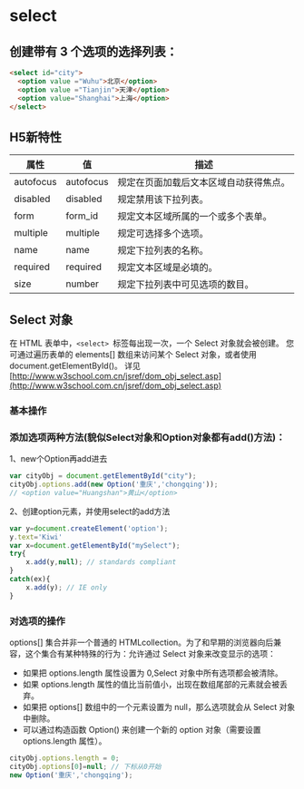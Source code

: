 # select

## 创建带有 3 个选项的选择列表：

```html
<select id="city">
  <option value ="Wuhu">北京</option>
  <option value ="Tianjin">天津</option>
  <option value="Shanghai">上海</option>
</select>
```
## H5新特性
|属性|值|描述|
|---|---|---|
|autofocus|autofocus|规定在页面加载后文本区域自动获得焦点。|
|disabled|disabled|规定禁用该下拉列表。|
|form|form_id|规定文本区域所属的一个或多个表单。|
|multiple|multiple|规定可选择多个选项。|
|name|name|规定下拉列表的名称。|
|required|required|规定文本区域是必填的。|
|size|number|规定下拉列表中可见选项的数目。|

## Select 对象
在 HTML 表单中，`<select> `标签每出现一次，一个 Select 对象就会被创建。
您可通过遍历表单的 elements[] 数组来访问某个 Select 对象，或者使用 document.getElementById()。
详见[http://www.w3school.com.cn/jsref/dom_obj_select.asp](http://www.w3school.com.cn/jsref/dom_obj_select.asp)

### 基本操作

### 添加选项两种方法(貌似Select对象和Option对象都有add()方法)：
1、new个Option再add进去
```javascript
var cityObj = document.getElementById("city");
cityObj.options.add(new Option('重庆','chongqing'));
// <option value="Huangshan">黄山</option>
```
2、创建option元素，并使用select的add方法
```javascript
var y=document.createElement('option');
y.text='Kiwi'
var x=document.getElementById("mySelect");
try{
    x.add(y,null); // standards compliant
}
catch(ex){
    x.add(y); // IE only
}
```
### 对选项的操作
options[] 集合并非一个普通的 HTMLcollection。为了和早期的浏览器向后兼容，这个集合有某种特殊的行为：允许通过 Select 对象来改变显示的选项：
* 如果把 options.length 属性设置为 0,Select 对象中所有选项都会被清除。
* 如果 options.length 属性的值比当前值小，出现在数组尾部的元素就会被丢弃。
* 如果把 options[] 数组中的一个元素设置为 null，那么选项就会从 Select 对象中删除。
* 可以通过构造函数 Option() 来创建一个新的 option 对象（需要设置 options.length 属性）。
```javascript
cityObj.options.length = 0;
cityObj.options[0]=null; // 下标从0开始
new Option('重庆','chongqing');
```
